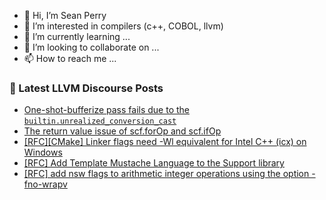 - 👋 Hi, I’m Sean Perry
- 👀 I’m interested in compilers (c++, COBOL, llvm)
- 🌱 I’m currently learning ...
- 💞️ I’m looking to collaborate on ...
- 📫 How to reach me ...

<!---
s66perry/s66perry is a ✨ special ✨ repository because its `README.md` (this file) appears on your GitHub profile.
You can click the Preview link to take a look at your changes.
--->
### 📕 Latest LLVM Discourse Posts

<!-- DISCOURSE-LLVM:START -->
- [One-shot-bufferize pass fails due to the `builtin.unrealized_conversion_cast`](https://discourse.llvm.org/t/one-shot-bufferize-pass-fails-due-to-the-builtin-unrealized-conversion-cast/82342#post_4)
- [The return value issue of scf.forOp and scf.ifOp](https://discourse.llvm.org/t/the-return-value-issue-of-scf-forop-and-scf-ifop/82403#post_5)
- [[RFC][CMake] Linker flags need -Wl equivalent for Intel C++ &lpar;icx&rpar; on Windows](https://discourse.llvm.org/t/rfc-cmake-linker-flags-need-wl-equivalent-for-intel-c-icx-on-windows/82446#post_1)
- [[RFC] Add Template Mustache Language to the Support library](https://discourse.llvm.org/t/rfc-add-template-mustache-language-to-the-support-library/82439#post_2)
- [[RFC] add nsw flags to arithmetic integer operations using the option -fno-wrapv](https://discourse.llvm.org/t/rfc-add-nsw-flags-to-arithmetic-integer-operations-using-the-option-fno-wrapv/77584?page=2#post_21)
<!-- DISCOURSE-LLVM:END -->
